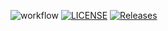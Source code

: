 

![workflow](https://github.com/michelle-ryan/sem/actions/workflows/main.yml/badge.svg)
[![LICENSE](https://img.shields.io/github/license/michelle-ryan/sem.svg?style=flat-square)](https://github.com/michelle-ryan/sem/blob/master/LICENSE)
[![Releases](https://img.shields.io/github/release/michelle-ryan/sem/all.svg?style=flat-square)](https://github.com/michelle-ryan/sem/releases)

